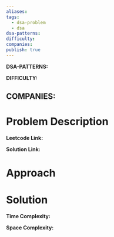```yaml
---
aliases: 
tags:
  - dsa-problem
  - dsa
dsa-patterns: 
difficulty: 
companies: 
publish: true
---
```


**DSA-PATTERNS:**

**DIFFICULTY:**

**COMPANIES:**
- 

# Problem Description

**Leetcode Link:**

**Solution Link:** 


# Approach


# Solution 

**Time Complexity:**

**Space Complexity:**

```python

```